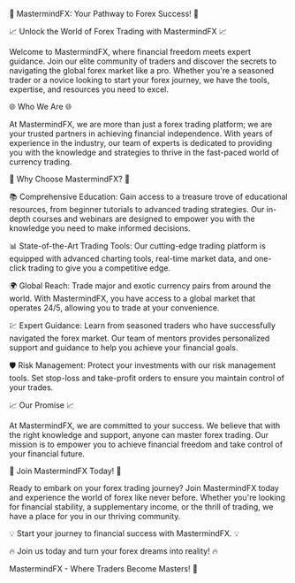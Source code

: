 
🚀 MastermindFX: Your Pathway to Forex Success! 🚀

📈 Unlock the World of Forex Trading with MastermindFX 📈

Welcome to MastermindFX, where financial freedom meets expert guidance. Join our elite community of traders and discover the secrets to navigating the global forex market like a pro. Whether you're a seasoned trader or a novice looking to start your forex journey, we have the tools, expertise, and resources you need to excel.


🌐 Who We Are 🌐

At MastermindFX, we are more than just a forex trading platform; we are your trusted partners in achieving financial independence. With years of experience in the industry, our team of experts is dedicated to providing you with the knowledge and strategies to thrive in the fast-paced world of currency trading.


💼 Why Choose MastermindFX? 💼

📚 Comprehensive Education: Gain access to a treasure trove of educational resources, from beginner tutorials to advanced trading strategies. Our in-depth courses and webinars are designed to empower you with the knowledge you need to make informed decisions.

📊 State-of-the-Art Trading Tools: Our cutting-edge trading platform is equipped with advanced charting tools, real-time market data, and one-click trading to give you a competitive edge.

🌍 Global Reach: Trade major and exotic currency pairs from around the world. With MastermindFX, you have access to a global market that operates 24/5, allowing you to trade at your convenience.

💹 Expert Guidance: Learn from seasoned traders who have successfully navigated the forex market. Our team of mentors provides personalized support and guidance to help you achieve your financial goals.

🛡️ Risk Management: Protect your investments with our risk management tools. Set stop-loss and take-profit orders to ensure you maintain control of your trades.





📈 Our Promise 📈

At MastermindFX, we are committed to your success. We believe that with the right knowledge and support, anyone can master forex trading. Our mission is to empower you to achieve financial freedom and take control of your financial future.

🌟 Join MastermindFX Today! 🌟

Ready to embark on your forex trading journey? Join MastermindFX today and experience the world of forex like never before. Whether you're looking for financial stability, a supplementary income, or the thrill of trading, we have a place for you in our thriving community.


💡 Start your journey to financial success with MastermindFX. 💡

🔥 Join us today and turn your forex dreams into reality! 🔥


MastermindFX - Where Traders Become Masters! 🚀